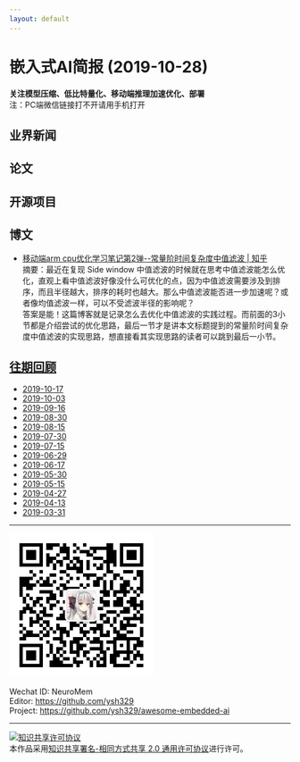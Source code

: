 ```yaml
---
layout: default
---
```


# 嵌入式AI简报 (2019-10-28)

**关注模型压缩、低比特量化、移动端推理加速优化、部署**  
<font>注：PC端微信链接打不开请用手机打开</font>


## 业界新闻  


## 论文


## 开源项目


## 博文

- [移动端arm cpu优化学习笔记第2弹--常量阶时间复杂度中值滤波 | 知乎](https://zhuanlan.zhihu.com/p/87516875)  
摘要：最近在复现 Side window 中值滤波的时候就在思考中值滤波能怎么优化，直观上看中值滤波好像没什么可优化的点，因为中值滤波需要涉及到排序，而且半径越大，排序的耗时也越大。那么中值滤波能否进一步加速呢？或者像均值滤波一样，可以不受滤波半径的影响呢？  
答案是能！这篇博客就是记录怎么去优化中值滤波的实践过程。而前面的3小节都是介绍尝试的优化思路，最后一节才是讲本文标题提到的常量阶时间复杂度中值滤波的实现思路，想直接看其实现思路的读者可以跳到最后一小节。  



## [往期回顾](https://github.com/ysh329/awesome-embedded-ai)

- [2019-10-17](https://github.com/ysh329/awesome-embedded-ai/blob/master/embedded-ai-report/2019-10-17.md)
- [2019-10-03](https://github.com/ysh329/awesome-embedded-ai/blob/master/embedded-ai-report/2019-10-03.md)
- [2019-09-16](https://github.com/ysh329/awesome-embedded-ai/blob/master/embedded-ai-report/2019-09-16.md)
- [2019-08-30](https://github.com/ysh329/awesome-embedded-ai/blob/master/embedded-ai-report/2019-08-30.md)
- [2019-08-15](https://github.com/ysh329/awesome-embedded-ai/blob/master/embedded-ai-report/2019-08-15.md)
- [2019-07-30](https://github.com/ysh329/awesome-embedded-ai/blob/master/embedded-ai-report/2019-07-30.md)
- [2019-07-15](https://github.com/ysh329/awesome-embedded-ai/blob/master/embedded-ai-report/2019-07-15.md)
- [2019-06-29](https://github.com/ysh329/awesome-embedded-ai/blob/master/embedded-ai-report/2019-06-29.md)
- [2019-06-17](https://github.com/ysh329/awesome-embedded-ai/blob/master/embedded-ai-report/2019-06-17.md)
- [2019-05-30](https://github.com/ysh329/awesome-embedded-ai/blob/master/embedded-ai-report/2019-05-30.md)  
- [2019-05-15](https://github.com/ysh329/awesome-embedded-ai/blob/master/embedded-ai-report/2019-05-15.md)  
- [2019-04-27](https://github.com/ysh329/awesome-embedded-ai/blob/master/embedded-ai-report/2019-04-27.md)  
- [2019-04-13](https://github.com/ysh329/awesome-embedded-ai/blob/master/embedded-ai-report/2019-04-13.md)  
- [2019-03-31](https://github.com/ysh329/awesome-embedded-ai/blob/master/embedded-ai-report/2019-03-31.md)  

----

![wechat_qrcode](../wechat_qrcode.jpg)

Wechat ID: NeuroMem  
Editor: https://github.com/ysh329  
Project: https://github.com/ysh329/awesome-embedded-ai  

----

<a rel="license" href="http://creativecommons.org/licenses/by-sa/2.0/"><img alt="知识共享许可协议" style="border-width:0" src="https://i.creativecommons.org/l/by-sa/2.0/88x31.png" /></a><br />本作品采用<a rel="license" href="http://creativecommons.org/licenses/by-sa/2.0/">知识共享署名-相同方式共享 2.0 通用许可协议</a>进行许可。
